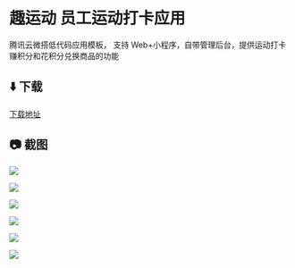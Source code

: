 # 趣运动 员工运动打卡应用

腾讯云微搭低代码应用模板， 支持 Web+小程序，自带管理后台，提供运动打卡赚积分和花积分兑换商品的功能

## ⬇️ 下载

[下载地址](./app.zip)

## 📷 截图

![](1.jpg)

![](2.jpg)

![](3.jpg)

![](4.jpg)

![](5.jpg)

![](6.jpg)